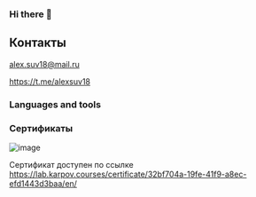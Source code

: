 ### Hi there 👋

## Контакты
alex.suv18@mail.ru

https://t.me/alexsuv18
### Languages and tools

### Сертификаты
![image](https://github.com/alexsuv18/alexsuv18/assets/162590946/d727cdcf-38af-4106-a7d1-c0036a1958ae)

Сертификат доступен по ссылке https://lab.karpov.courses/certificate/32bf704a-19fe-41f9-a8ec-efd1443d3baa/en/

<!--
**alexsuv18/alexsuv18** is a ✨ _special_ ✨ repository because its `README.md` (this file) appears on your GitHub profile.

Here are some ideas to get you started:

- 🔭 I’m currently working on ...
- 🌱 I’m currently learning ...
- 👯 I’m looking to collaborate on ...
- 🤔 I’m looking for help with ...
- 💬 Ask me about ...
- 📫 How to reach me: ...
- 😄 Pronouns: ...
- ⚡ Fun fact: ...
-->
